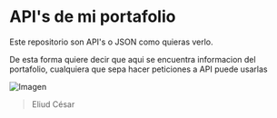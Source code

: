# API's de mi portafolio

Este repositorio son API's o JSON como quieras verlo.

De esta forma quiere decir que aqui se encuentra informacion del portafolio, cualquiera que sepa hacer peticiones a API puede usarlas

![Imagen](https://camo.githubusercontent.com/d6ff1b37625b1a6360af324826afccb0b71c77d65a3ca9c9eb84377c9cecea0b/68747470733a2f2f7777772e7765626172747561722e636f6d2e74722f616669732f64617461626173652d6b756c6c616e6172616b2d6e656c65722d796170696c6162696c69722d37312e6a7067)

> Eliud César